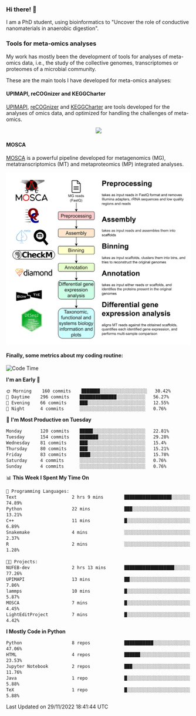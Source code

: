 ### Hi there! 👋

I am a PhD student, using bioinformatics to "Uncover the role of conductive nanomaterials in anaerobic digestion".

### Tools for meta-omics analyses

My work has mostly been the development of tools for analyses of meta-omics data, i.e., the study of the collective genomes, transcriptomes or proteomes of a microbial community.

These are the main tools I have developed for meta-omics analyses:

#### UPIMAPI, reCOGnizer and KEGGCharter

[UPIMAPI](https://github.com/iquasere/UPIMAPI), [reCOGnizer](https://github.com/iquasere/reCOGnizer) and [KEGGCharter](https://github.com/iquasere/KEGGCharter) are tools developed for the analyses of omics data, and optimized for handling the challenges of meta-omics.

<p align="center">
    <img src="assets/annotation_paper.png">
</p>

#### MOSCA

[MOSCA](https://github.com/iquasere/MOSCA) is a powerful pipeline developed for metagenomics (MG), metatranscriptomics (MT) and metaproteomics (MP) integrated analyses.

<p align="center">
    <img src="assets/mosca_workflow.png" align="center" width="700">
</p>


#### Finally, some metrics about my coding routine:

<!--START_SECTION:waka-->
![Code Time](http://img.shields.io/badge/Code%20Time-400%20hrs%2015%20mins-blue)

**I'm an Early 🐤** 

```text
🌞 Morning    160 commits    ███████░░░░░░░░░░░░░░░░░░   30.42% 
🌆 Daytime    296 commits    ██████████████░░░░░░░░░░░   56.27% 
🌃 Evening    66 commits     ███░░░░░░░░░░░░░░░░░░░░░░   12.55% 
🌙 Night      4 commits      ░░░░░░░░░░░░░░░░░░░░░░░░░   0.76%

```
📅 **I'm Most Productive on Tuesday** 

```text
Monday       120 commits    █████░░░░░░░░░░░░░░░░░░░░   22.81% 
Tuesday      154 commits    ███████░░░░░░░░░░░░░░░░░░   29.28% 
Wednesday    81 commits     ███░░░░░░░░░░░░░░░░░░░░░░   15.4% 
Thursday     80 commits     ███░░░░░░░░░░░░░░░░░░░░░░   15.21% 
Friday       83 commits     ████░░░░░░░░░░░░░░░░░░░░░   15.78% 
Saturday     4 commits      ░░░░░░░░░░░░░░░░░░░░░░░░░   0.76% 
Sunday       4 commits      ░░░░░░░░░░░░░░░░░░░░░░░░░   0.76%

```


📊 **This Week I Spent My Time On** 

```text
💬 Programming Languages: 
Text                     2 hrs 9 mins        ██████████████████░░░░░░░   74.89% 
Python                   22 mins             ███░░░░░░░░░░░░░░░░░░░░░░   13.21% 
C++                      11 mins             █░░░░░░░░░░░░░░░░░░░░░░░░   6.89% 
Snakemake                4 mins              ░░░░░░░░░░░░░░░░░░░░░░░░░   2.37% 
R                        2 mins              ░░░░░░░░░░░░░░░░░░░░░░░░░   1.28%

🐱‍💻 Projects: 
NUFEB-dev                2 hrs 13 mins       ███████████████████░░░░░░   77.26% 
UPIMAPI                  13 mins             ██░░░░░░░░░░░░░░░░░░░░░░░   7.86% 
lammps                   10 mins             █░░░░░░░░░░░░░░░░░░░░░░░░   5.87% 
MOSCA                    7 mins              █░░░░░░░░░░░░░░░░░░░░░░░░   4.45% 
LightEditProject         7 mins              █░░░░░░░░░░░░░░░░░░░░░░░░   4.42%

```

**I Mostly Code in Python** 

```text
Python                   8 repos             ███████████░░░░░░░░░░░░░░   47.06% 
HTML                     4 repos             ██████░░░░░░░░░░░░░░░░░░░   23.53% 
Jupyter Notebook         2 repos             ███░░░░░░░░░░░░░░░░░░░░░░   11.76% 
Java                     1 repo              █░░░░░░░░░░░░░░░░░░░░░░░░   5.88% 
TeX                      1 repo              █░░░░░░░░░░░░░░░░░░░░░░░░   5.88%

```



 Last Updated on 29/11/2022 18:41:44 UTC
<!--END_SECTION:waka-->
